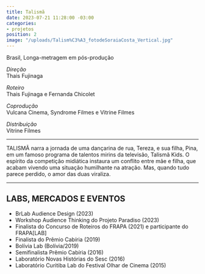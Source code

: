 ```yaml
---
title: Talismã
date: 2023-07-21 11:28:00 -03:00
categories:
- projetos
position: 2
image: "/uploads/Talism%C3%A3_fotodeSoraiaCosta_Vertical.jpg"
---
```


Brasil, Longa-metragem em pós-produção

*Direção*\
Thais Fujinaga

*Roteiro*\
Thais Fujinaga e Fernanda Chicolet

*Coprodução*\
Vulcana Cinema, Syndrome Filmes e Vitrine Filmes

*Distribuição*\
Vitrine Filmes

---

TALISMÃ narra a jornada de uma dançarina de rua, Tereza, e sua filha, Pina, em um famoso programa de talentos mirins da televisão, Talismã Kids. O espírito da competição midiática instaura um conflito entre mãe e filha, que acabam vivendo uma situação humilhante na atração. Mas, quando tudo parece perdido, o amor das duas viraliza.

---

## LABS, MERCADOS E EVENTOS

* BrLab Audience Design (2023)
* Workshop Audience Thinking do Projeto Paradiso (2023)
* Finalista do Concurso de Roteiros do FRAPA (2021) e participante do FRAPA[LAB]
* Finalista do Prêmio Cabíria (2019)
* Bolívia Lab (Bolívia/2019)
* Semifinalista Prêmio Cabíria (2016)
* Laboratório Novas Histórias do Sesc (2016)
* Laboratório Curitiba Lab do Festival Olhar de Cinema (2015)

